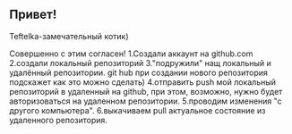 ## Привет!

Teftelka-замечательный котик)

Совершенно с этим согласен!
1.Создали аккаунт на github.com
2.создали локальный репозиторий
3."подружили" нащ локальный и удалённый репозитории. git hub при создании нового репозитория подскажет как это можно сделать)
4.отправить push мой локальный репозиторий в удаленный на github, при этом, возможно, нужно будет авторизоваться на удаленном репозитории.
5.проводим изменения "с другого компьютера".
6.выкачиваем pull актуальное состояние из удаленного репозитория.

